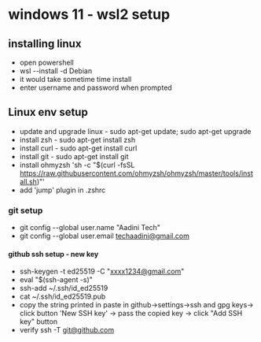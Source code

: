 # windows 11 - wsl2 setup
## installing linux
- open powershell
- wsl --install -d Debian
- it would take sometime time install
- enter username and password when prompted

## Linux env setup
- update and upgrade linux - sudo apt-get update; sudo apt-get upgrade
- install zsh - sudo apt-get install zsh
- install curl - sudo apt-get install curl
- install git - sudo apt-get install git
- install ohmyzsh 'sh -c "$(curl -fsSL https://raw.githubusercontent.com/ohmyzsh/ohmyzsh/master/tools/install.sh)"'
- add 'jump' plugin in .zshrc
### git setup
- git config --global user.name "Aadini Tech"
- git config --global user.email techaadini@gmail.com
#### github ssh setup - new key
- ssh-keygen -t ed25519 -C "xxxx1234@gmail.com"
- eval "$(ssh-agent -s)"
- ssh-add ~/.ssh/id_ed25519
- cat ~/.ssh/id_ed25519.pub
- copy the string printed in paste in github->settings->ssh and gpg keys-> click button 'New SSH key' -> pass the copied key ->  click "Add SSH key" button
- verify ssh -T git@github.com
